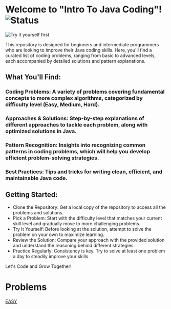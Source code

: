 # Welcome to "Intro To Java Coding"! ![Status](https://img.shields.io/badge/Status-Work_in_Progress-yellow)

![Try it yourself first](https://img.shields.io/badge/Try_it_yourself_first-800000?style=for-the-badge)


This repository is designed for beginners and intermediate programmers who are looking to improve their Java coding skills. Here, you'll find a curated list of coding problems, ranging from basic to advanced levels, each accompanied by detailed solutions and pattern explanations.

## What You'll Find:

### Coding Problems: A variety of problems covering fundamental concepts to more complex algorithms, categorized by difficulty level (Easy, Medium, Hard).

### Approaches & Solutions: Step-by-step explanations of different approaches to tackle each problem, along with optimized solutions in Java.

### Pattern Recognition: Insights into recognizing common patterns in coding problems, which will help you develop efficient problem-solving strategies.

### Best Practices: Tips and tricks for writing clean, efficient, and maintainable Java code.

## Getting Started:

* Clone the Repository: Get a local copy of the repository to access all the problems and solutions.
* Pick a Problem: Start with the difficulty level that matches your current skill level and gradually move to more challenging problems.
* Try It Yourself: Before looking at the solution, attempt to solve the problem on your own to maximize learning.
* Review the Solution: Compare your approach with the provided solution and understand the reasoning behind different strategies.
* Practice Regularly: Consistency is key. Try to solve at least one problem a day to steadily improve your skills.

Let's Code and Grow Together!

# Problems

[EASY](https://github.com/AnudeepBalla10/LearnToCodeJava/tree/main/Problems%5BEasy%5D)

